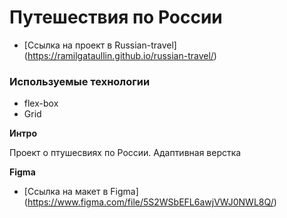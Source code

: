 # Путешествия по России
* [Ссылка на проект в Russian-travel] (https://ramilgataullin.github.io/russian-travel/)

### Используемые технологии
* flex-box
* Grid



**Интро**

Проект о птушесвиях по России. Адаптивная верстка

**Figma**

* [Ссылка на макет в Figma] 
(https://www.figma.com/file/5S2WSbEFL6awjVWJ0NWL8Q/)

